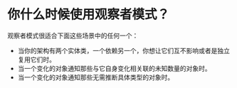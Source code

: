 # 你什么时候使用观察者模式？

观察者模式很适合下面这些场景中的任何一个：

* 当你的架构有两个实体类，一个依赖另一个，你想让它们互不影响或者是独立复用它们时。
* 当一个变化的对象通知那些与它自身变化相关联的未知数量的对象时。
* 当一个变化的对象通知那些无需推断具体类型的对象时。